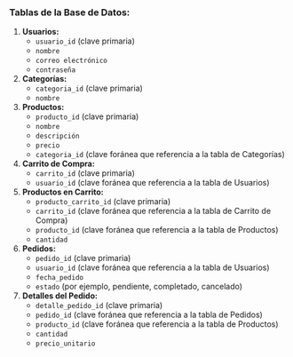 ### Tablas de la Base de Datos:

1. **Usuarios:**
   * `usuario_id` (clave primaria)
   * `nombre`
   * `correo electrónico`
   * `contraseña`
2. **Categorías:**
   * `categoria_id` (clave primaria)
   * `nombre`
3. **Productos:**
   * `producto_id` (clave primaria)
   * `nombre`
   * `descripción`
   * `precio`
   * `categoria_id` (clave foránea que referencia a la tabla de Categorías)
4. **Carrito de Compra:**
   * `carrito_id` (clave primaria)
   * `usuario_id` (clave foránea que referencia a la tabla de Usuarios)
5. **Productos en Carrito:**
   * `producto_carrito_id` (clave primaria)
   * `carrito_id` (clave foránea que referencia a la tabla de Carrito de Compra)
   * `producto_id` (clave foránea que referencia a la tabla de Productos)
   * `cantidad`
6. **Pedidos:**
   * `pedido_id` (clave primaria)
   * `usuario_id` (clave foránea que referencia a la tabla de Usuarios)
   * `fecha_pedido`
   * `estado` (por ejemplo, pendiente, completado, cancelado)
7. **Detalles del Pedido:**
   * `detalle_pedido_id` (clave primaria)
   * `pedido_id` (clave foránea que referencia a la tabla de Pedidos)
   * `producto_id` (clave foránea que referencia a la tabla de Productos)
   * `cantidad`
   * `precio_unitario`
